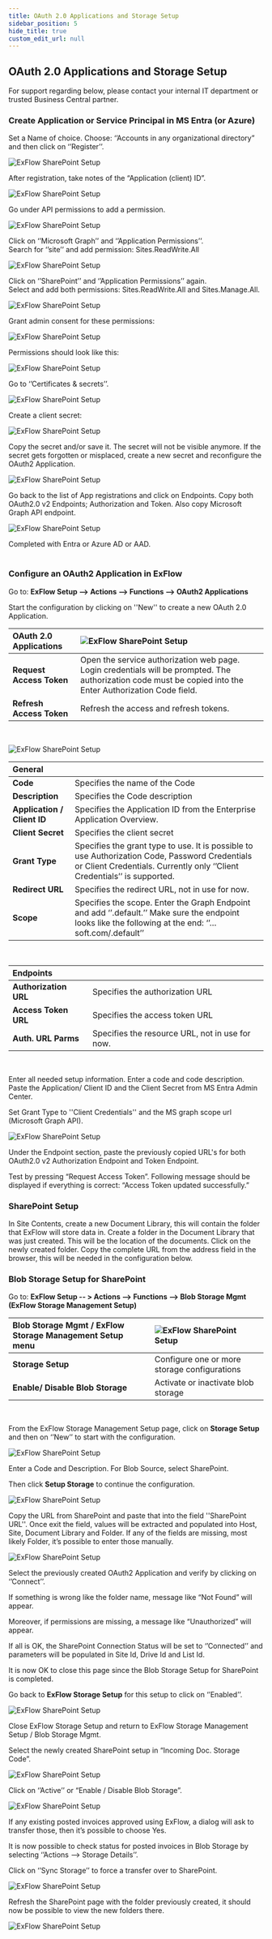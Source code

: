 ```yaml
---
title: OAuth 2.0 Applications and Storage Setup
sidebar_position: 5
hide_title: true
custom_edit_url: null
---
```

## OAuth 2.0 Applications and Storage Setup

For support regarding below, please contact your internal IT department or trusted Business Central partner. 

### Create Application or Service Principal in MS Entra (or Azure)

Set a Name of choice. Choose: ‘’Accounts in any organizational directory” and then click on ‘’Register’’.
 
![ExFlow SharePoint Setup](@site/static/img/media/sharepoint-setup-001.png)<br/>

After registration, take notes of the “Application (client) ID”.
 
![ExFlow SharePoint Setup](@site/static/img/media/sharepoint-setup-002.png)<br/>

Go under API permissions to add a permission.
 
![ExFlow SharePoint Setup](@site/static/img/media/sharepoint-setup-003.png)<br/>

Click on ‘’Microsoft Graph’’ and ‘’Application Permissions’’. <br/>
Search for ‘’site’’ and add permission: Sites.ReadWrite.All<br/>

 
![ExFlow SharePoint Setup](@site/static/img/media/sharepoint-setup-004.png)<br/>

Click on ‘’SharePoint’’ and ‘’Application Permissions’’ again.<br/>
Select and add both permissions: Sites.ReadWrite.All and Sites.Manage.All. <br/>

 ![ExFlow SharePoint Setup](@site/static/img/media/sharepoint-setup-005.png)<br/>

Grant admin consent for these permissions:

 
![ExFlow SharePoint Setup](@site/static/img/media/sharepoint-setup-006.png)<br/>


Permissions should look like this:
 
![ExFlow SharePoint Setup](@site/static/img/media/sharepoint-setup-007.png)<br/>

Go to ‘’Certificates & secrets’’.
 
![ExFlow SharePoint Setup](@site/static/img/media/sharepoint-setup-008.png)<br/>


Create a client secret:
 
![ExFlow SharePoint Setup](@site/static/img/media/sharepoint-setup-009.png)<br/>

Copy the secret and/or save it. The secret will not be visible anymore. If the secret gets forgotten or misplaced, create a new secret and reconfigure the OAuth2 Application.
 
![ExFlow SharePoint Setup](@site/static/img/media/sharepoint-setup-010.png)<br/>

Go back to the list of App registrations and click on Endpoints.
Copy both OAuth2.0 v2 Endpoints; Authorization and Token. Also copy Microsoft Graph API endpoint.
<br/>

![ExFlow SharePoint Setup](@site/static/img/media/sharepoint-setup-011.png)<br/>

Completed with Entra or Azure AD or AAD.<br/><br/>


### Configure an OAuth2 Application in ExFlow

Go to: **ExFlow Setup --> Actions --> Functions --> OAuth2 Applications**

Start the configuration by clicking on ''New'' to create a new OAuth 2.0 Application.
 

| OAuth 2.0 Applications|![ExFlow SharePoint Setup](@site/static/img/media/oauth-application-001.png)
|:-|:-|
|**Request Access Token**|Open the service authorization web page. Login credentials will be prompted. The authorization code must be copied into the Enter Authorization Code field. 
|**Refresh Access Token**|Refresh the access and refresh tokens.
<br/>

![ExFlow SharePoint Setup](@site/static/img/media/oauth-application-002.png)<br/>

|General||
|:-|:-|
|**Code**|Specifies the name of the Code
|**Description**|Specifies the Code description 
|**Application / Client ID**| Specifies the Application ID from the Enterprise Application Overview.
|**Client Secret**| Specifies the client secret
|**Grant Type**| Specifies the grant type to use. It is possible to use Authorization Code, Password Credentials or Client Credentials. Currently only ‘’Client Credentials’’ is supported. 
|**Redirect URL**| Specifies the redirect URL, not in use for now.
|**Scope**| Specifies the scope. Enter the Graph Endpoint and add ‘’.default.’’ Make sure the endpoint looks like the following at the end: ‘’…soft.com/.default’’
<br/>

|Endpoints||
|:-|:-|
|**Authorization URL**| Specifies the authorization URL
|**Access Token URL**| Specifies the access token URL
|**Auth. URL Parms**| Specifies the resource URL, not in use for now.

<br/>

Enter all needed setup information. Enter a code and code description. Paste the 
Application/ Client ID and the Client Secret from MS Entra Admin Center.

Set Grant Type to ''Client Credentials'' and the MS graph scope url (Microsoft Graph API). <br/>

![ExFlow SharePoint Setup](@site/static/img/media/oauth-application-003.png)<br/>

Under the Endpoint section, paste the previously copied URL's for both OAuth2.0 v2 Authorization Endpoint and Token Endpoint. <br/>

Test by pressing “Request Access Token”. Following message should be displayed if everything is correct:  “Access Token updated successfully.” <br/>

### SharePoint Setup
In Site Contents, create a new Document Library, this will contain the folder that ExFlow will store data in. Create a folder in the Document Library that was just created. This will be the location of the documents. Click on the newly created folder. Copy the complete URL from the address field in the browser, this will be needed in the configuration below. 

### Blob Storage Setup for SharePoint

Go to: **ExFlow Setup -- > Actions --> Functions --> Blob Storage Mgmt (ExFlow Storage Management Setup)** 

| Blob Storage Mgmt / ExFlow Storage Management Setup menu |![ExFlow SharePoint Setup](@site/static/img/media/storage-setup-002.png)
|:-|:-|
|**Storage Setup**|Configure one or more storage configurations
|**Enable/ Disable Blob Storage**|Activate or inactivate blob storage

<br/>

From the ExFlow Storage Management Setup page, click on **Storage Setup** and then on ‘’New’’ to start with the configuration. 

![ExFlow SharePoint Setup](@site/static/img/media/storage-setup-006.png)<br/>

Enter a Code and Description. For Blob Source, select SharePoint.<br/> 

Then click **Setup Storage** to continue the configuration. 

![ExFlow SharePoint Setup](@site/static/img/media/storage-setup-003.png)<br/>





Copy the URL from SharePoint and paste that into the field ''SharePoint URL''. Once exit the field, values will be extracted and populated into Host, Site, Document Library and Folder. If any of the fields are missing, most likely Folder, it’s possible to enter those manually. <br/>

![ExFlow SharePoint Setup](@site/static/img/media/storage-setup-004.png)<br/>

Select the previously created OAuth2 Application and verify by clicking on ‘’Connect’’. <br/>

If something is wrong like the folder name, message like “Not Found” will appear. <br/> 

Moreover, if permissions are missing, a message like “Unauthorized” will appear. <br/>

If all is OK, the SharePoint Connection Status will be set to ‘’Connected’’ and parameters will be populated in Site Id, Drive Id and List Id. <br/>

It is now OK to close this page since the Blob Storage Setup for SharePoint is completed. <br/>

Go back to **ExFlow Storage Setup** for this setup to click on ‘’Enabled’’. <br/>

![ExFlow SharePoint Setup](@site/static/img/media/storage-setup-007.png)<br/>

Close ExFlow Storage Setup and return to ExFlow Storage Management Setup / Blob Storage Mgmt.<br/>

Select the newly created SharePoint setup in “Incoming Doc. Storage Code”. <br/>

![ExFlow SharePoint Setup](@site/static/img/media/storage-setup-008.png)<br/>

Click on ‘’Active’’ or “Enable / Disable Blob Storage”. <br/>

![ExFlow SharePoint Setup](@site/static/img/media/storage-setup-010.png)<br/>

If any existing posted invoices approved using ExFlow, a dialog will ask to transfer those, then it’s possible to choose Yes. <br/>

It is now possible to check status for posted invoices in Blob Storage by selecting ‘’Actions --> Storage Details’’. <br/>

Click on ‘’Sync Storage’’ to force a transfer over to SharePoint. <br/>

![ExFlow SharePoint Setup](@site/static/img/media/storage-setup-009.png)<br/>

Refresh the SharePoint page with the folder previously created, it should now be possible to view the new folders there. <br/>


![ExFlow SharePoint Setup](@site/static/img/media/storage-setup-005.png)<br/>
 
